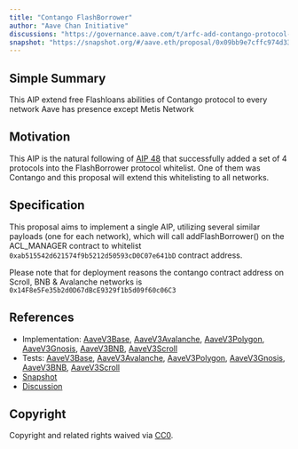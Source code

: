 ```yaml
---
title: "Contango FlashBorrower"
author: "Aave Chan Initiative"
discussions: "https://governance.aave.com/t/arfc-add-contango-protocol-cian-protocol-and-index-coop-to-flashborrowers-on-aave-v3/16478"
snapshot: "https://snapshot.org/#/aave.eth/proposal/0x09bb9e7cffc974d330d82ce7a0b0502b573d6f3b4f839ea15d6629613901e96d"
---
```


## Simple Summary

This AIP extend free Flashloans abilities of Contango protocol to every network Aave has presence except Metis Network

## Motivation

This AIP is the natural following of [AIP 48](https://vote.onaave.com/proposal/?proposalId=48&ipfsHash=0x925b92bc979665e02c8d91956e8c01dd9e5e4b9fbb3e2c5ab018b4a6a91e6d00) that successfully added a set of 4 protocols into the FlashBorrower protocol whitelist.
One of them was Contango and this proposal will extend this whitelisting to all networks.

## Specification

This proposal aims to implement a single AIP, utilizing several similar payloads (one for each network), which will call addFlashBorrower() on the ACL_MANAGER contract to whitelist `0xab515542d621574f9b5212d50593cD0C07e641bD` contract address.

Please note that for deployment reasons the contango contract address on Scroll, BNB & Avalanche networks is `0x14F8e5Fe35b2d0D67dBcE9329f1b5d09f60c06C3`

## References

- Implementation: [AaveV3Base](https://github.com/bgd-labs/aave-proposals-v3/blob/main/src/20240319_Multi_ContangoFlashborrower/AaveV3Base_ContangoFlashborrower_20240319.sol), [AaveV3Avalanche](https://github.com/bgd-labs/aave-proposals-v3/blob/main/src/20240319_Multi_ContangoFlashborrower/AaveV3Avalanche_ContangoFlashborrower_20240319.sol), [AaveV3Polygon](https://github.com/bgd-labs/aave-proposals-v3/blob/main/src/20240319_Multi_ContangoFlashborrower/AaveV3Polygon_ContangoFlashborrower_20240319.sol), [AaveV3Gnosis](https://github.com/bgd-labs/aave-proposals-v3/blob/main/src/20240319_Multi_ContangoFlashborrower/AaveV3Gnosis_ContangoFlashborrower_20240319.sol), [AaveV3BNB](https://github.com/bgd-labs/aave-proposals-v3/blob/main/src/20240319_Multi_ContangoFlashborrower/AaveV3BNB_ContangoFlashborrower_20240319.sol), [AaveV3Scroll](https://github.com/bgd-labs/aave-proposals-v3/blob/main/src/20240319_Multi_ContangoFlashborrower/AaveV3Scroll_ContangoFlashborrower_20240319.sol)
- Tests: [AaveV3Base](https://github.com/bgd-labs/aave-proposals-v3/blob/main/src/20240319_Multi_ContangoFlashborrower/AaveV3Base_ContangoFlashborrower_20240319.t.sol), [AaveV3Avalanche](https://github.com/bgd-labs/aave-proposals-v3/blob/main/src/20240319_Multi_ContangoFlashborrower/AaveV3Avalanche_ContangoFlashborrower_20240319.t.sol), [AaveV3Polygon](https://github.com/bgd-labs/aave-proposals-v3/blob/main/src/20240319_Multi_ContangoFlashborrower/AaveV3Polygon_ContangoFlashborrower_20240319.t.sol), [AaveV3Gnosis](https://github.com/bgd-labs/aave-proposals-v3/blob/main/src/20240319_Multi_ContangoFlashborrower/AaveV3Gnosis_ContangoFlashborrower_20240319.t.sol), [AaveV3BNB](https://github.com/bgd-labs/aave-proposals-v3/blob/main/src/20240319_Multi_ContangoFlashborrower/AaveV3BNB_ContangoFlashborrower_20240319.t.sol), [AaveV3Scroll](https://github.com/bgd-labs/aave-proposals-v3/blob/main/src/20240319_Multi_ContangoFlashborrower/AaveV3Scroll_ContangoFlashborrower_20240319.t.sol)
- [Snapshot](https://snapshot.org/#/aave.eth/proposal/0x09bb9e7cffc974d330d82ce7a0b0502b573d6f3b4f839ea15d6629613901e96d)
- [Discussion](https://governance.aave.com/t/arfc-add-contango-protocol-cian-protocol-and-index-coop-to-flashborrowers-on-aave-v3/16478)

## Copyright

Copyright and related rights waived via [CC0](https://creativecommons.org/publicdomain/zero/1.0/).
